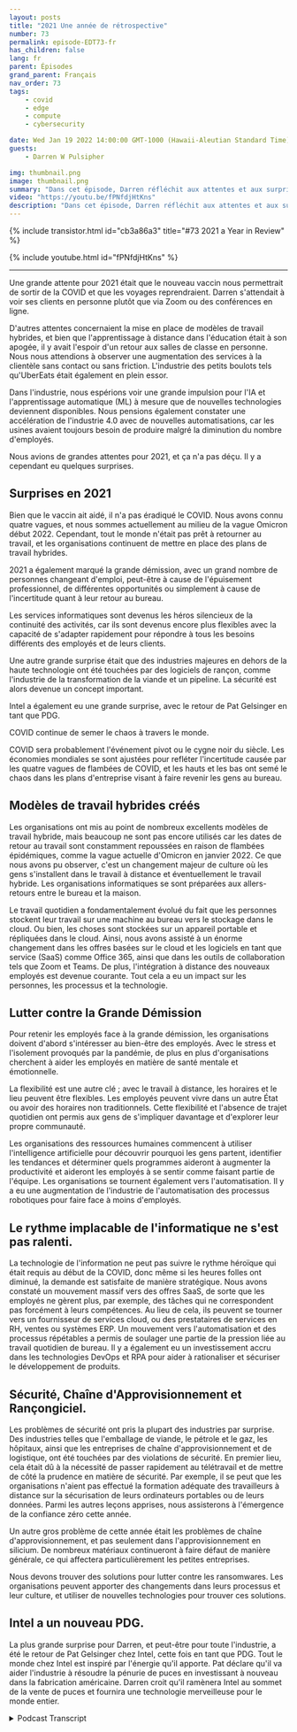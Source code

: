 ```yaml
---
layout: posts
title: "2021 Une année de rétrospective"
number: 73
permalink: episode-EDT73-fr
has_children: false
lang: fr
parent: Épisodes
grand_parent: Français
nav_order: 73
tags:
    - covid
    - edge
    - compute
    - cybersecurity

date: Wed Jan 19 2022 14:00:00 GMT-1000 (Hawaii-Aleutian Standard Time)
guests:
    - Darren W Pulsipher

img: thumbnail.png
image: thumbnail.png
summary: "Dans cet épisode, Darren réfléchit aux attentes et aux surprises de 2021."
video: "https://youtu.be/fPNfdjHtKns"
description: "Dans cet épisode, Darren réfléchit aux attentes et aux surprises de 2021."
---
```


<div>
{% include transistor.html id="cb3a86a3" title="#73 2021 a Year in Review" %}

{% include youtube.html id="fPNfdjHtKns" %}
</div>

---

Une grande attente pour 2021 était que le nouveau vaccin nous permettrait de sortir de la COVID et que les voyages reprendraient. Darren s'attendait à voir ses clients en personne plutôt que via Zoom ou des conférences en ligne.

D'autres attentes concernaient la mise en place de modèles de travail hybrides, et bien que l'apprentissage à distance dans l'éducation était à son apogée, il y avait l'espoir d'un retour aux salles de classe en personne. Nous nous attendions à observer une augmentation des services à la clientèle sans contact ou sans friction. L'industrie des petits boulots tels qu'UberEats était également en plein essor.

Dans l'industrie, nous espérions voir une grande impulsion pour l'IA et l'apprentissage automatique (ML) à mesure que de nouvelles technologies deviennent disponibles. Nous pensions également constater une accélération de l'industrie 4.0 avec de nouvelles automatisations, car les usines avaient toujours besoin de produire malgré la diminution du nombre d'employés.

Nous avions de grandes attentes pour 2021, et ça n'a pas déçu. Il y a cependant eu quelques surprises.

## Surprises en 2021

Bien que le vaccin ait aidé, il n'a pas éradiqué le COVID. Nous avons connu quatre vagues, et nous sommes actuellement au milieu de la vague Omicron début 2022. Cependant, tout le monde n'était pas prêt à retourner au travail, et les organisations continuent de mettre en place des plans de travail hybrides.

2021 a également marqué la grande démission, avec un grand nombre de personnes changeant d'emploi, peut-être à cause de l'épuisement professionnel, de différentes opportunités ou simplement à cause de l'incertitude quant à leur retour au bureau.

Les services informatiques sont devenus les héros silencieux de la continuité des activités, car ils sont devenus encore plus flexibles avec la capacité de s'adapter rapidement pour répondre à tous les besoins différents des employés et de leurs clients.

Une autre grande surprise était que des industries majeures en dehors de la haute technologie ont été touchées par des logiciels de rançon, comme l'industrie de la transformation de la viande et un pipeline. La sécurité est alors devenue un concept important.

Intel a également eu une grande surprise, avec le retour de Pat Gelsinger en tant que PDG.

COVID continue de semer le chaos à travers le monde.

COVID sera probablement l'événement pivot ou le cygne noir du siècle. Les économies mondiales se sont ajustées pour refléter l'incertitude causée par les quatre vagues de flambées de COVID, et les hauts et les bas ont semé le chaos dans les plans d'entreprise visant à faire revenir les gens au bureau.

## Modèles de travail hybrides créés

Les organisations ont mis au point de nombreux excellents modèles de travail hybride, mais beaucoup ne sont pas encore utilisés car les dates de retour au travail sont constamment repoussées en raison de flambées épidémiques, comme la vague actuelle d'Omicron en janvier 2022. Ce que nous avons pu observer, c'est un changement majeur de culture où les gens s'installent dans le travail à distance et éventuellement le travail hybride. Les organisations informatiques se sont préparées aux allers-retours entre le bureau et la maison.

Le travail quotidien a fondamentalement évolué du fait que les personnes stockent leur travail sur une machine au bureau vers le stockage dans le cloud. Ou bien, les choses sont stockées sur un appareil portable et répliquées dans le cloud. Ainsi, nous avons assisté à un énorme changement dans les offres basées sur le cloud et les logiciels en tant que service (SaaS) comme Office 365, ainsi que dans les outils de collaboration tels que Zoom et Teams. De plus, l'intégration à distance des nouveaux employés est devenue courante. Tout cela a eu un impact sur les personnes, les processus et la technologie.

## Lutter contre la Grande Démission

Pour retenir les employés face à la grande démission, les organisations doivent d'abord s'intéresser au bien-être des employés. Avec le stress et l'isolement provoqués par la pandémie, de plus en plus d'organisations cherchent à aider les employés en matière de santé mentale et émotionnelle.

La flexibilité est une autre clé ; avec le travail à distance, les horaires et le lieu peuvent être flexibles. Les employés peuvent vivre dans un autre État ou avoir des horaires non traditionnels. Cette flexibilité et l'absence de trajet quotidien ont permis aux gens de s'impliquer davantage et d'explorer leur propre communauté.

Les organisations des ressources humaines commencent à utiliser l'intelligence artificielle pour découvrir pourquoi les gens partent, identifier les tendances et déterminer quels programmes aideront à augmenter la productivité et aideront les employés à se sentir comme faisant partie de l'équipe. Les organisations se tournent également vers l'automatisation. Il y a eu une augmentation de l'industrie de l'automatisation des processus robotiques pour faire face à moins d'employés.

## Le rythme implacable de l'informatique ne s'est pas ralenti.

La technologie de l'information ne peut pas suivre le rythme héroïque qui était requis au début de la COVID, donc même si les heures folles ont diminué, la demande est satisfaite de manière stratégique. Nous avons constaté un mouvement massif vers des offres SaaS, de sorte que les employés ne gèrent plus, par exemple, des tâches qui ne correspondent pas forcément à leurs compétences. Au lieu de cela, ils peuvent se tourner vers un fournisseur de services cloud, ou des prestataires de services en RH, ventes ou systèmes ERP. Un mouvement vers l'automatisation et des processus répétables a permis de soulager une partie de la pression liée au travail quotidien de bureau. Il y a également eu un investissement accru dans les technologies DevOps et RPA pour aider à rationaliser et sécuriser le développement de produits.

## Sécurité, Chaîne d'Approvisionnement et Rançongiciel.

Les problèmes de sécurité ont pris la plupart des industries par surprise. Des industries telles que l'emballage de viande, le pétrole et le gaz, les hôpitaux, ainsi que les entreprises de chaîne d'approvisionnement et de logistique, ont été touchées par des violations de sécurité. En premier lieu, cela était dû à la nécessité de passer rapidement au télétravail et de mettre de côté la prudence en matière de sécurité. Par exemple, il se peut que les organisations n'aient pas effectué la formation adéquate des travailleurs à distance sur la sécurisation de leurs ordinateurs portables ou de leurs données. Parmi les autres leçons apprises, nous assisterons à l'émergence de la confiance zéro cette année.

Un autre gros problème de cette année était les problèmes de chaîne d'approvisionnement, et pas seulement dans l'approvisionnement en silicium. De nombreux matériaux continueront à faire défaut de manière générale, ce qui affectera particulièrement les petites entreprises.

Nous devons trouver des solutions pour lutter contre les ransomwares. Les organisations peuvent apporter des changements dans leurs processus et leur culture, et utiliser de nouvelles technologies pour trouver ces solutions.

## Intel a un nouveau PDG.

La plus grande surprise pour Darren, et peut-être pour toute l'industrie, a été le retour de Pat Gelsinger chez Intel, cette fois en tant que PDG. Tout le monde chez Intel est inspiré par l'énergie qu'il apporte. Pat déclare qu'il va aider l'industrie à résoudre la pénurie de puces en investissant à nouveau dans la fabrication américaine. Darren croit qu'il ramènera Intel au sommet de la vente de puces et fournira une technologie merveilleuse pour le monde entier.



<details>
<summary> Podcast Transcript </summary>

<p></p>

</details>
